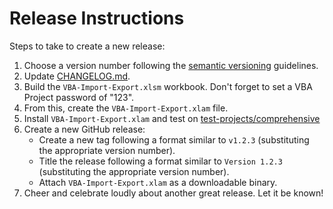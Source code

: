# Release Instructions

Steps to take to create a new release:

1. Choose a version number following the
   [semantic versioning](http://semver.org) guidelines.
2. Update [CHANGELOG.md](../CHANGELOG.md).
3. Build the `VBA-Import-Export.xlsm` workbook. Don't forget to set a
   VBA Project password of "123".
4. From this, create the `VBA-Import-Export.xlam` file.
5. Install `VBA-Import-Export.xlam` and test on
   [test-projects/comprehensive](../test-projects/comprehensive)
6. Create a new GitHub release:
    * Create a new tag following a format similar to `v1.2.3` (substituting the
      appropriate version number).
    * Title the release following a format similar to `Version 1.2.3`
      (substituting the appropriate version number).
    * Attach `VBA-Import-Export.xlam` as a downloadable binary.
7. Cheer and celebrate loudly about another great release. Let it be known!
